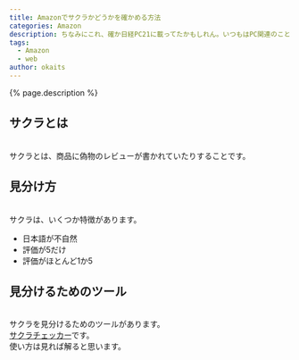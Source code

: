 ```yaml
---
title: Amazonでサクラかどうかを確かめる方法
categories: Amazon
description: ちなみにこれ、確か日経PC21に載ってたかもしれん。いつもはPC関連のことを書いていますが、今回はAmazonについてです。
tags:
  - Amazon
  - web
author: okaits
---
```


{% page.description %}<br>

<h2>サクラとは</h1>
<br>
サクラとは、商品に偽物のレビューが書かれていたりすることです。<br>
<h2>見分け方</h2>
<br>
サクラは、いくつか特徴があります。<br>
<ul>
<li>日本語が不自然<br></li>
<li>評価が5だけ<br></li>
<li>評価がほとんど1か5<br></li>
</ul>
<h2>見分けるためのツール</h2>
<br>
サクラを見分けるためのツールがあります。<br>
<a href="https://sakura-checker.jp/">サクラチェッカー</a>です。<br>
使い方は見れば解ると思います。<br>